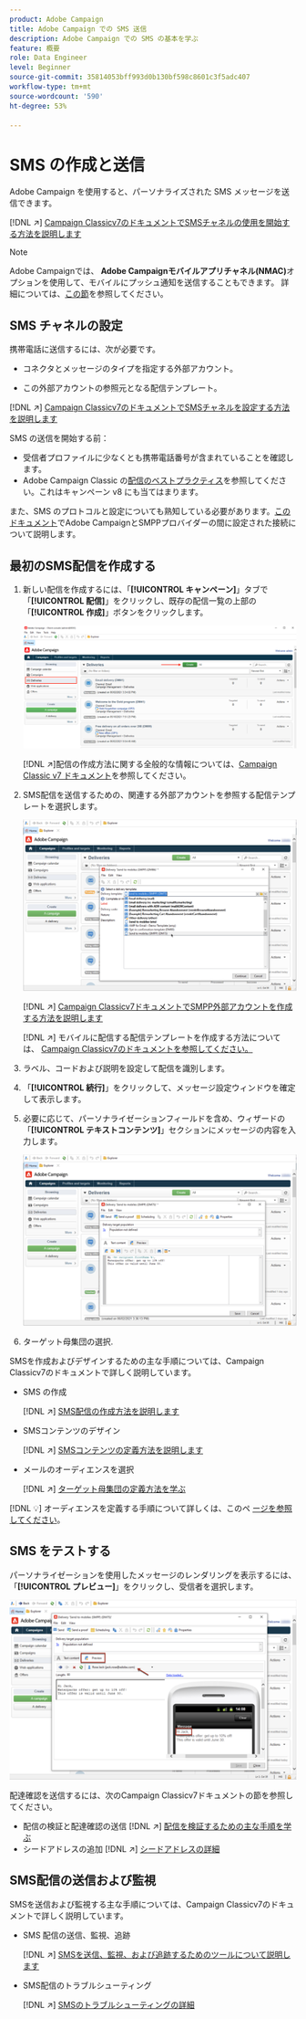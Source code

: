 ```yaml
---
product: Adobe Campaign
title: Adobe Campaign での SMS 送信
description: Adobe Campaign での SMS の基本を学ぶ
feature: 概要
role: Data Engineer
level: Beginner
source-git-commit: 35814053bff993d0b130bf598c8601c3f5adc407
workflow-type: tm+mt
source-wordcount: '590'
ht-degree: 53%

---
```


# SMS の作成と送信

Adobe Campaign を使用すると、パーソナライズされた SMS メッセージを送信できます。

[!DNL :arrow_upper_right:]  [Campaign Classicv7のドキュメントでSMSチャネルの使用を開始する方法を説明します](https://experienceleague.adobe.com/docs/campaign-classic/using/sending-messages/sending-messages-on-mobiles/sms-channel.html?lang=ja)

>[!NOTE]
>
>Adobe Campaignでは、 **Adobe Campaignモバイルアプリチャネル(NMAC)**&#x200B;オプションを使用して、モバイルにプッシュ通知を送信することもできます。 詳細については、[この節](push.md)を参照してください。

## SMS チャネルの設定

携帯電話に送信するには、次が必要です。

* コネクタとメッセージのタイプを指定する外部アカウント。

* この外部アカウントの参照元となる配信テンプレート。

[!DNL :arrow_upper_right:]   [Campaign Classicv7のドキュメントでSMSチャネルを設定する方法を説明します](https://experienceleague.adobe.com/docs/campaign-classic/using/sending-messages/sending-messages-on-mobiles/sms-set-up.html?lang=ja#sending-messages)

SMS の送信を開始する前：

* 受信者プロファイルに少なくとも携帯電話番号が含まれていることを確認します。
* Adobe Campaign Classic の[配信のベストプラクティス](https://experienceleague.adobe.com/docs/campaign-classic/using/sending-messages/key-steps-when-creating-a-delivery/delivery-bestpractices/delivery-best-practices.html?lang=ja#sending-messages)を参照してください。これはキャンペーン v8 にも当てはまります。

また、SMS のプロトコルと設定についても熟知している必要があります。[このドキュメント](https://experienceleague.adobe.com/docs/campaign-classic/using/sending-messages/sending-messages-on-mobiles/sms-protocol.html?lang=ja#sending-messages)でAdobe CampaignとSMPPプロバイダーの間に設定された接続について説明します。

## 最初のSMS配信を作成する

1. 新しい配信を作成するには、「**[!UICONTROL キャンペーン]**」タブで「**[!UICONTROL 配信]**」をクリックし、既存の配信一覧の上部の「**[!UICONTROL 作成]**」ボタンをクリックします。

   ![](assets/delivery_step_1.png)

   [!DNL :arrow_upper_right:]配信の作成方法に関する全般的な情報については、[Campaign Classic v7 ドキュメント](https://experienceleague.adobe.com/docs/campaign-classic/using/sending-messages/key-steps-when-creating-a-delivery/steps-about-delivery-creation-steps.html?lang=ja#sending-messages)を参照してください。

1. SMS配信を送信するための、関連する外部アカウントを参照する配信テンプレートを選択します。

   ![](assets/sms-template-list.png)

   [!DNL :arrow_upper_right:]  [Campaign Classicv7ドキュメントでSMPP外部アカウントを作成する方法を説明します](https://experienceleague.adobe.com/docs/campaign-classic/using/sending-messages/sending-messages-on-mobiles/sms-set-up.html?lang=en#creating-an-smpp-external-account)

   [!DNL :arrow_upper_right:] モバイルに配信する配信テンプレートを作成する方法については、 [Campaign Classicv7のドキュメントを参照してください。](https://experienceleague.adobe.com/docs/campaign-classic/using/sending-messages/sending-messages-on-mobiles/sms-set-up.html?lang=en#changing-the-delivery-template)

1. ラベル、コードおよび説明を設定して配信を識別します。

1. 「**[!UICONTROL 続行]**」をクリックして、メッセージ設定ウィンドウを確定して表示します。

1. 必要に応じて、パーソナライゼーションフィールドを含め、ウィザードの「**[!UICONTROL テキストコンテンツ]**」セクションにメッセージの内容を入力します。

   ![](assets/sms-content.png)

1. ターゲット母集団の選択.

SMSを作成およびデザインするための主な手順については、Campaign Classicv7のドキュメントで詳しく説明しています。

* SMS の作成

   [!DNL :arrow_upper_right:] [SMS配信の作成方法を説明します](https://experienceleague.adobe.com/docs/campaign-classic/using/sending-messages/sending-messages-on-mobiles/sms-create.html?lang=en#sending-messages)

* SMSコンテンツのデザイン

   [!DNL :arrow_upper_right:] [SMSコンテンツの定義方法を説明します](https://experienceleague.adobe.com/docs/campaign-classic/using/sending-messages/sending-messages-on-mobiles/sms-create.html?lang=en#defining-the-sms-content)

* メールのオーディエンスを選択

   [!DNL :arrow_upper_right:] [ターゲット母集団の定義方法を学ぶ](https://experienceleague.adobe.com/docs/campaign-classic/using/sending-messages/key-steps-when-creating-a-delivery/steps-defining-the-target-population.html?lang=ja)

[!DNL :bulb:] オーディエンスを定義する手順について詳しくは、このペ [ージを参照してください](../start/audiences.md)。

## SMS をテストする

パーソナライゼーションを使用したメッセージのレンダリングを表示するには、「**[!UICONTROL プレビュー]**」をクリックし、受信者を選択します。

![](assets/sms-preview.png)

配達確認を送信するには、次のCampaign Classicv7ドキュメントの節を参照してください。

* 配信の検証と配達確認の送信
   [!DNL :arrow_upper_right:] [配信を検証するための主な手順を学ぶ](https://experienceleague.adobe.com/docs/campaign-classic/using/sending-messages/key-steps-when-creating-a-delivery/steps-validating-the-delivery.html?lang=ja)
* シードアドレスの追加
   [!DNL :arrow_upper_right:] [シードアドレスの詳細](https://experienceleague.adobe.com/docs/campaign-classic/using/sending-messages/using-seed-addresses/about-seed-addresses.html?lang=ja)

## SMS配信の送信および監視

SMSを送信および監視する主な手順については、Campaign Classicv7のドキュメントで詳しく説明しています。

* SMS 配信の送信、監視、追跡

   [!DNL :arrow_upper_right:] [SMSを送信、監視、および追跡するためのツールについて説明します](https://experienceleague.adobe.com/docs/campaign-classic/using/sending-messages/sending-messages-on-mobiles/sms-send.html?lang=en#sending-messages)
* SMS配信のトラブルシューティング

   [!DNL :arrow_upper_right:] [SMSのトラブルシューティングの詳細](https://experienceleague.adobe.com/docs/campaign-classic/using/sending-messages/sending-messages-on-mobiles/troubleshooting-sms.html?lang=en#sending-messages)
